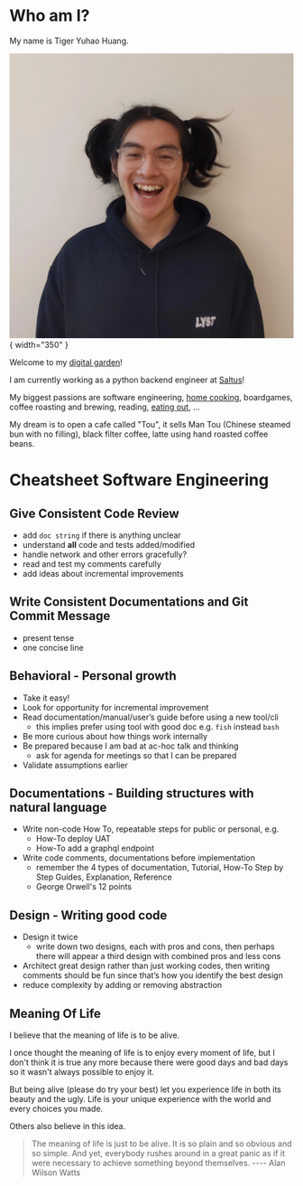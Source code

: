 # Who am I?

My name is Tiger Yuhao Huang.

![me](images/me.webp){ width="350" }

Welcome to my [digital garden](digital-garden.md)!

I am currently working as a python backend engineer at
[Saltus](https://www.saltus.co.uk/)!

My biggest passions are
software engineering,
[home cooking](cooking.md),
boardgames, 
coffee roasting and brewing,
reading,
[eating out](restaurant-recommendations.md),
...

My dream is to open a cafe called "Tou", it sells Man Tou (Chinese steamed bun
with no filling), black filter coffee, latte using hand roasted coffee beans.

# Cheatsheet Software Engineering

## Give Consistent Code Review

- add `doc string` if there is anything unclear
- understand **all** code and tests added/modified
- handle network and other errors gracefully?
- read and test my comments carefully
- add ideas about incremental improvements

## Write Consistent Documentations and Git Commit Message

- present tense
- one concise line 

## Behavioral - Personal growth

- Take it easy!
- Look for opportunity for incremental improvement
- Read documentation/manual/user’s guide before using a new tool/cli
    - this implies prefer using tool with good doc e.g. `fish` instead `bash`
- Be more curious about how things work internally
- Be prepared because I am bad at ac-hoc talk and thinking
    - ask for agenda for meetings so that I can be prepared
- Validate assumptions earlier

## Documentations - Building structures with natural language

- Write non-code How To, repeatable steps for public or personal, e.g.
    - How-To deploy UAT
    - How-To add a graphql endpoint 
- Write code comments, documentations before implementation 
    - remember the 4 types of documentation, Tutorial, How-To Step by Step Guides,
      Explanation, Reference
    - George Orwell's 12 points

## Design - Writing good code

- Design it twice
    - write down two designs, each with pros and cons, then perhaps there will
      appear a third design with combined pros and less cons
- Architect great design rather than just working codes, then writing comments
  should be fun since that’s how you identify the best design
- reduce complexity by adding or removing abstraction

## Meaning Of Life

I believe that the meaning of life is to be alive.

I once thought the meaning of life is to enjoy every moment of life, but I don't think it is true any more because there were good days and bad days so it wasn't always possible to enjoy it.

But being alive (please do try your best) let you experience life in both its beauty and the ugly. Life is your unique experience with the world and every choices you made.

Others also believe in this idea.

> The meaning of life is just to be alive. It is so plain and so obvious and so simple. And yet, everybody rushes around in a great panic as if it were necessary to achieve something beyond themselves.
> ---- Alan Wilson Watts
